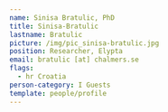```yaml
---
name: Sinisa Bratulic, PhD
title: Sinisa-Bratulic
lastname: Bratulic
picture: /img/pic_sinisa-bratulic.jpg
position: Researcher, Elypta
email: bratulic [at] chalmers.se
flags:
  - hr Croatia
person-category: I Guests
template: people/profile
---
```

